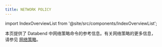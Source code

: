 ```yaml
---
title: NETWORK POLICY
---
```


import IndexOverviewList from '@site/src/components/IndexOverviewList';

本页提供了 Databend 中网络策略命令的参考信息。有关网络策略的更多信息，请参见 [网络策略](/guides/security/network-policy)。

<IndexOverviewList />